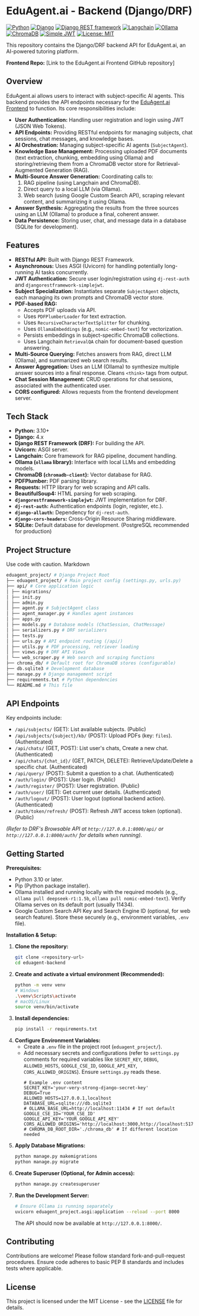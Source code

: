# EduAgent.ai - Backend (Django/DRF)

[![Python](https://img.shields.io/badge/Python-3.10+-3776AB?logo=python&logoColor=white)](https://www.python.org/)
[![Django](https://img.shields.io/badge/Django-4.x-092E20?logo=django&logoColor=white)](https://www.djangoproject.com/)
[![Django REST framework](https://img.shields.io/badge/DRF-3.x-A30000?logo=django)](https://www.django-rest-framework.org/)
[![Langchain](https://img.shields.io/badge/Langchain-^0.1-blue)](https://python.langchain.com/)
[![Ollama](https://img.shields.io/badge/Ollama-grey?logo=ollama)](https://ollama.ai/)
[![ChromaDB](https://img.shields.io/badge/ChromaDB-vector--store-orange)](https://www.trychroma.com/)
[![Simple JWT](https://img.shields.io/badge/dj--rest--auth_/_simplejwt-JWT_Auth-brightgreen)](https://django-rest-framework-simplejwt.readthedocs.io/)
[![License: MIT](https://img.shields.io/badge/License-MIT-blue.svg)](https://opensource.org/licenses/MIT)

This repository contains the Django/DRF backend API for EduAgent.ai, an AI-powered tutoring platform.

**Frontend Repo:** [Link to the EduAgent.ai Frontend GitHub repository]

## Overview

EduAgent.ai allows users to interact with subject-specific AI agents. This backend provides the API endpoints necessary for the [EduAgent.ai Frontend](https://github.com/YashAdhau9211/eduagent-frontend) to function. Its core responsibilities include:

*   **User Authentication:** Handling user registration and login using JWT (JSON Web Tokens).
*   **API Endpoints:** Providing RESTful endpoints for managing subjects, chat sessions, chat messages, and knowledge bases.
*   **AI Orchestration:** Managing subject-specific AI agents (`SubjectAgent`).
*   **Knowledge Base Management:** Processing uploaded PDF documents (text extraction, chunking, embedding using Ollama) and storing/retrieving them from a ChromaDB vector store for Retrieval-Augmented Generation (RAG).
*   **Multi-Source Answer Generation:** Coordinating calls to:
    1.  RAG pipeline (using Langchain and ChromaDB).
    2.  Direct query to a local LLM (via Ollama).
    3.  Web search (using Google Custom Search API), scraping relevant content, and summarizing it using Ollama.
*   **Answer Synthesis:** Aggregating the results from the three sources using an LLM (Ollama) to produce a final, coherent answer.
*   **Data Persistence:** Storing user, chat, and message data in a database (SQLite for development).

## Features

*   **RESTful API:** Built with Django REST Framework.
*   **Asynchronous:** Uses ASGI (Uvicorn) for handling potentially long-running AI tasks concurrently.
*   **JWT Authentication:** Secure user login/registration using `dj-rest-auth` and `djangorestframework-simplejwt`.
*   **Subject Specialization:** Instantiates separate `SubjectAgent` objects, each managing its own prompts and ChromaDB vector store.
*   **PDF-based RAG:**
    *   Accepts PDF uploads via API.
    *   Uses `PDFPlumberLoader` for text extraction.
    *   Uses `RecursiveCharacterTextSplitter` for chunking.
    *   Uses `OllamaEmbeddings` (e.g., `nomic-embed-text`) for vectorization.
    *   Persists embeddings in subject-specific ChromaDB collections.
    *   Uses Langchain `RetrievalQA` chain for document-based question answering.
*   **Multi-Source Querying:** Fetches answers from RAG, direct LLM (Ollama), and summarized web search results.
*   **Answer Aggregation:** Uses an LLM (Ollama) to synthesize multiple answer sources into a final response. Cleans `<think>` tags from output.
*   **Chat Session Management:** CRUD operations for chat sessions, associated with the authenticated user.
*   **CORS configured:** Allows requests from the frontend development server.

## Tech Stack

*   **Python:** 3.10+
*   **Django:** 4.x
*   **Django REST Framework (DRF):** For building the API.
*   **Uvicorn:** ASGI server.
*   **Langchain:** Core framework for RAG pipeline, document handling.
*   **Ollama (`ollama` library):** Interface with local LLMs and embedding models.
*   **ChromaDB (`chromadb-client`):** Vector database for RAG.
*   **PDFPlumber:** PDF parsing library.
*   **Requests:** HTTP library for web scraping and API calls.
*   **BeautifulSoup4:** HTML parsing for web scraping.
*   **`djangorestframework-simplejwt`:** JWT implementation for DRF.
*   **`dj-rest-auth`:** Authentication endpoints (login, register, etc.).
*   **`django-allauth`:** Dependency for `dj-rest-auth`.
*   **`django-cors-headers`:** Cross-Origin Resource Sharing middleware.
*   **SQLite:** Default database for development. (PostgreSQL recommended for production)

## Project Structure
Use code with caution.
Markdown
```bash
eduagent_project/ # Django Project Root
├── eduagent_project/ # Main project config (settings.py, urls.py)
├── api/ # Core application logic
│ ├── migrations/
│ ├── init.py
│ ├── admin.py
│ ├── agent.py # SubjectAgent class
│ ├── agent_manager.py # Handles agent instances
│ ├── apps.py
│ ├── models.py # Database models (ChatSession, ChatMessage)
│ ├── serializers.py # DRF serializers
│ ├── tests.py
│ ├── urls.py # API endpoint routing (/api/)
│ ├── utils.py # PDF processing, retriever loading
│ ├── views.py # DRF API Views
│ └── web_scraper.py # Web search and scraping functions
├── chroma_db/ # Default root for ChromaDB stores (configurable)
├── db.sqlite3 # Development database
├── manage.py # Django management script
├── requirements.txt # Python dependencies
└── README.md # This file
```

## API Endpoints

Key endpoints include:
*   `/api/subjects/` (GET): List available subjects. (Public)
*   `/api/subjects/{subject}/kb/` (POST): Upload PDFs (key: `files`). (Authenticated)
*   `/api/chats/` (GET, POST): List user's chats, Create a new chat. (Authenticated)
*   `/api/chats/{chat_id}/` (GET, PATCH, DELETE): Retrieve/Update/Delete a specific chat. (Authenticated)
*   `/api/query/` (POST): Submit a question to a chat. (Authenticated)
*   `/auth/login/` (POST): User login. (Public)
*   `/auth/register/` (POST): User registration. (Public)
*   `/auth/user/` (GET): Get current user details. (Authenticated)
*   `/auth/logout/` (POST): User logout (optional backend action). (Authenticated)
*   `/auth/token/refresh/` (POST): Refresh JWT access token (optional). (Public)

*(Refer to DRF's Browsable API at `http://127.0.0.1:8000/api/` or `http://127.0.0.1:8000/auth/` for details when running).*

## Getting Started

**Prerequisites:**

*   Python 3.10 or later.
*   Pip (Python package installer).
*   Ollama installed and running locally with the required models (e.g., `ollama pull deepseek-r1:1.5b`, `ollama pull nomic-embed-text`). Verify Ollama serves on its default port (usually 11434).
*   Google Custom Search API Key and Search Engine ID (optional, for web search feature). Store these securely (e.g., environment variables, `.env` file).

**Installation & Setup:**

1.  **Clone the repository:**
    ```bash
    git clone <repository-url>
    cd eduagent-backend
    ```
2.  **Create and activate a virtual environment (Recommended):**
    ```bash
    python -m venv venv
    # Windows
    .\venv\Scripts\activate
    # macOS/Linux
    source venv/bin/activate
    ```
3.  **Install dependencies:**
    ```bash
    pip install -r requirements.txt
    ```
4.  **Configure Environment Variables:**
    *   Create a `.env` file in the project root (`eduagent_project/`).
    *   Add necessary secrets and configurations (refer to `settings.py` comments for required variables like `SECRET_KEY`, `DEBUG`, `ALLOWED_HOSTS`, `GOOGLE_CSE_ID`, `GOOGLE_API_KEY`, `CORS_ALLOWED_ORIGINS`). Ensure `settings.py` reads these.
        ```dotenv
        # Example .env content
        SECRET_KEY='your-very-strong-django-secret-key'
        DEBUG=True
        ALLOWED_HOSTS=127.0.0.1,localhost
        DATABASE_URL=sqlite:///db.sqlite3
        # OLLAMA_BASE_URL=http://localhost:11434 # If not default
        GOOGLE_CSE_ID='YOUR_CSE_ID'
        GOOGLE_API_KEY='YOUR_GOOGLE_API_KEY'
        CORS_ALLOWED_ORIGINS='http://localhost:3000,http://localhost:5173'
        # CHROMA_DB_ROOT_DIR='./chroma_db' # If different location needed
        ```
5.  **Apply Database Migrations:**
    ```bash
    python manage.py makemigrations
    python manage.py migrate
    ```
6.  **Create Superuser (Optional, for Admin access):**
    ```bash
    python manage.py createsuperuser
    ```
7.  **Run the Development Server:**
    ```bash
    # Ensure Ollama is running separately
    uvicorn eduagent_project.asgi:application --reload --port 8000
    ```
    The API should now be available at `http://127.0.0.1:8000/`.

## Contributing

Contributions are welcome! Please follow standard fork-and-pull-request procedures. Ensure code adheres to basic PEP 8 standards and includes tests where applicable.

## License

This project is licensed under the MIT License - see the [LICENSE](LICENSE) file for details.